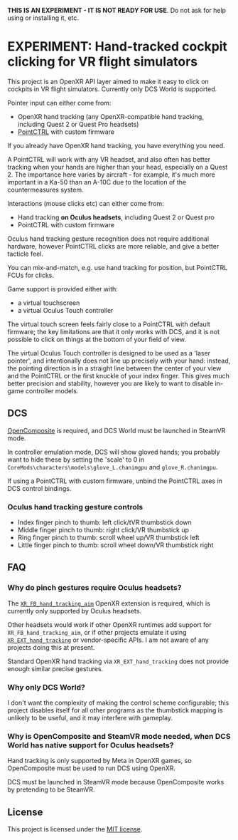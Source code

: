 **THIS IS AN EXPERIMENT - IT IS NOT READY FOR USE**. Do not ask for help using or installing it, etc.

# EXPERIMENT: Hand-tracked cockpit clicking for VR flight simulators

This project is an OpenXR API layer aimed to make it easy to click on cockpits in VR flight simulators. Currently only DCS World is supported.

Pointer input can either come from:
- OpenXR hand tracking (any OpenXR-compatible hand tracking, including Quest 2 or Quest Pro headsets)
- [PointCTRL] with custom firmware

If you already have OpenXR hand tracking, you have everything you need.

A PointCTRL will work with any VR headset, and also often has better tracking when your hands are higher than your head, especially on a Quest 2. The importance here varies by aircraft - for example, it's much more important in a Ka-50 than an A-10C due to the location of the countermeasures system.

Interactions (mouse clicks etc) can either come from:
- Hand tracking **on Oculus headsets**, including Quest 2 or Quest pro
- PointCTRL with custom firmware

Oculus hand tracking gesture recognition does not require additional hardware, however PointCTRL clicks are more reliable, and give a better tacticle feel.

You can mix-and-match, e.g. use hand tracking for position, but PointCTRL FCUs for clicks.

Game support is provided either with:
- a virtual touchscreen
- a virtual Oculus Touch controller

The virtual touch screen feels fairly close to a PointCTRL with default firmware; the key limitations are that it only works with DCS, and it is not possible to click on things at the bottom of your field of view.

The virtual Oculus Touch controller is designed to be used as a 'laser pointer', and intentionally does not line up precisely with your hand: instead, the pointing direction is in a straight line between the center of your view and the PointCTRL or the first knuckle of your index finger. This gives much better precision and stability, however you are likely to want to disable in-game controller models.

## DCS

[OpenComposite] is required, and DCS World must be launched in SteamVR mode.

In controller emulation mode, DCS will show gloved hands; you probably want to hide these by setting the 'scale' to 0 in `CoreMods\characters\models\glove_L.chanimgpu` and `glove_R.chanimgpu`.

If using a PointCTRL with custom firmware, unbind the PointCTRL axes in DCS control bindings.

### Oculus hand tracking gesture controls

- Index finger pinch to thumb: left click/tVR thumbstick down
- Middle finger pinch to thumb: right click/VR thumbstick up
- Ring finger pinch to thumb: scroll wheel up/VR thumbstick left
- Little finger pinch to thumb: scroll wheel down/VR thumbstick right

## FAQ

### Why do pinch gestures require Oculus headsets?

The [`XR_FB_hand_tracking_aim`] OpenXR extension is required, which is currently only supported by Oculus headsets.

Other headsets would work if other OpenXR runtimes add support for `XR_FB_hand_tracking_aim`, or if other projects emulate it using [`XR_EXT_hand_tracking`] or vendor-specific APIs. I am not aware of any projects doing this at present.

Standard OpenXR hand tracking via `XR_EXT_hand_tracking` does not provide enough similar precise gestures.

### Why only DCS World?

I don't want the complexity of making the control scheme configurable; this project disables itself for all other programs as the thumbstick mapping is unlikely to be useful, and it may interfere with gameplay.

### Why is OpenComposite and SteamVR mode needed, when DCS World has native support for Oculus headsets?

Hand tracking is only supported by Meta in OpenXR games, so OpenComposite must be used to run DCS using OpenXR.

DCS must be launched in SteamVR mode because OpenComposite works by pretending to be SteamVR.

## License

This project is licensed under the [MIT license].

[OpenComposite]: https://gitlab.com/znixian/OpenOVR/-/tree/openxr#downloading-and-installation
[`XR_FB_hand_tracking_aim`]: https://registry.khronos.org/OpenXR/specs/1.0/html/xrspec.html#XR_FB_hand_tracking_aim
[`XR_EXT_hand_tracking`]: https://registry.khronos.org/OpenXR/specs/1.0/html/xrspec.html#XR_EXT_hand_tracking
[MIT license]: LICENSE
[PointCTRL]: https://pointctrl.com/
